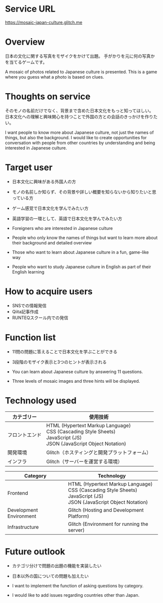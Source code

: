 
# Service URL
https://mosaic-japan-culture.glitch.me

# Overview
日本の文化に関する写真をモザイクをかけて出題。
手がかりを元に何の写真かを当てるゲームです。

A mosaic of photos related to Japanese culture is presented.
This is a game where you guess what a photo is based on clues.


# Thoughts on service
そのモノの名前だけでなく、背景まで含めた日本文化をもっと知ってほしい。
日本文化への理解と興味関心を持つことで外国の方との会話のきっかけを作りたい。

I want people to know more about Japanese culture, not just the names of things, but also the background.
I would like to create opportunities for conversation with people from other countries by understanding and being interested in Japanese culture.


# Target user
- 日本文化に興味がある外国人の方
- モノの名前しか知らず、その背景や詳しい概要を知らないから知りたいと思っている方
- ゲーム感覚で日本文化を学んでみたい方
- 英語学習の一環として、英語で日本文化を学んでみたい方

- Foreigners who are interested in Japanese culture
- People who only know the names of things but want to learn more about their background and detailed overview
- Those who want to learn about Japanese culture in a fun, game-like way
- People who want to study Japanese culture in English as part of their English learning


# How to acquire users
- SNSでの情報発信
- Qiita記事作成
- RUNTEQスクール内での発信


# Function list
- 11問の問題に答えることで日本文化を学ぶことができる
- 3段階のモザイク表示と3つのヒントが表示される

- You can learn about Japanese culture by answering 11 questions.
- Three levels of mosaic images and three hints will be displayed.


# Technology used
| カテゴリー     | 使用技術                                                                                                                 | 
| -------------- | ------------------------------------------------------------------------------------------------------------------------ | 
| フロントエンド | HTML (Hypertext Markup Language)<br>CSS (Cascading Style Sheets)<br>JavaScript (JS)<br>JSON (JavaScript Object Notation) | 
| 開発環境       | Glitch（ホスティングと開発プラットフォーム）                                                                             | 
| インフラ       | Glitch（サーバーを運営する環境）  | 

| Category               | Technology                                                                                                                 | 
|-----------------------|---------------------------------------------------------------------------------------------------------------------------| 
| Frontend               | HTML (Hypertext Markup Language)<br>CSS (Cascading Style Sheets)<br>JavaScript (JS)<br>JSON (JavaScript Object Notation) | 
| Development Environment | Glitch (Hosting and Development Platform)                                                                               | 
| Infrastructure         | Glitch (Environment for running the server)                                                                              | 


# Future outlook
- カテゴリ分けで問題の出題の機能を実装したい
- 日本以外の国についての問題も加えたい

- I want to implement the function of asking questions by category.
- I would like to add issues regarding countries other than Japan.
